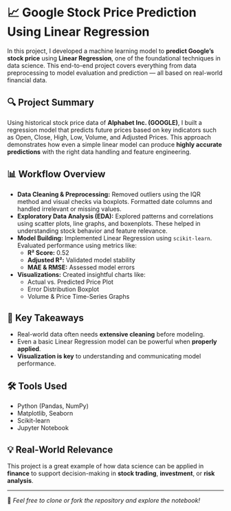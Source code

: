 # 📈 Google Stock Price Prediction Using Linear Regression

In this project, I developed a machine learning model to **predict Google’s stock price** using **Linear Regression**, one of the foundational techniques in data science. This end-to-end project covers everything from data preprocessing to model evaluation and prediction — all based on real-world financial data.

## 🔍 Project Summary
Using historical stock price data of **Alphabet Inc. (GOOGLE)**, I built a regression model that predicts future prices based on key indicators such as Open, Close, High, Low, Volume, and Adjusted Prices. This approach demonstrates how even a simple linear model can produce **highly accurate predictions** with the right data handling and feature engineering.

## 📊 Workflow Overview
- **Data Cleaning & Preprocessing:** Removed outliers using the IQR method and visual checks via boxplots. Formatted date columns and handled irrelevant or missing values.
- **Exploratory Data Analysis (EDA):** Explored patterns and correlations using scatter plots, line graphs, and boxenplots. These helped in understanding stock behavior and feature relevance.
- **Model Building:** Implemented Linear Regression using `scikit-learn`. Evaluated performance using metrics like:
  - **R² Score:** 0.52 
  - **Adjusted R²:** Validated model stability
  - **MAE & RMSE:** Assessed model errors
- **Visualizations:** Created insightful charts like:
  - Actual vs. Predicted Price Plot
  - Error Distribution Boxplot
  - Volume & Price Time-Series Graphs

## 🧠 Key Takeaways
- Real-world data often needs **extensive cleaning** before modeling.
- Even a basic Linear Regression model can be powerful when **properly applied**.
- **Visualization is key** to understanding and communicating model performance.

## 🛠️ Tools Used
- Python (Pandas, NumPy)
- Matplotlib, Seaborn
- Scikit-learn
- Jupyter Notebook

## 💡 Real-World Relevance
This project is a great example of how data science can be applied in **finance** to support decision-making in **stock trading**, **investment**, or **risk analysis**.

---

📌 *Feel free to clone or fork the repository and explore the notebook!*

